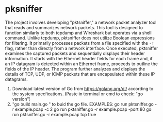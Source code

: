 # pksniffer

The project involves developing "pktsniffer," a network packet analyzer tool that reads and summarizes network packets. This tool is designed to function similarly to both tcpdump and Wireshark but operates via a shell command. Unlike tcpdump, pktsniffer does not utilize Boolean expressions for filtering. It primarily processes packets from a file specified with the `-r` flag, rather than directly from a network interface. Once executed, pktsniffer examines the captured packets and sequentially displays their header information. It starts with the Ethernet header fields for each frame and, if an IP datagram is detected within an Ethernet frame, proceeds to outline the fields of the IP header. The program further analyzes and displays the details of TCP, UDP, or ICMP packets that are encapsulated within these IP datagrams.

1) Download latest version of Go from https://golang.org/dl/ according to the system specfications. (Paste in terminal or cmd to check: "go version")
2) "go build main.go " to buid the go file.
EXAMPLES:
go run pktsniffer.go -r example.pcap -c 2
go run pktsniffer.go -r example.pcap -port 80
go run pktsniffer.go -r example.pcap tcp true
